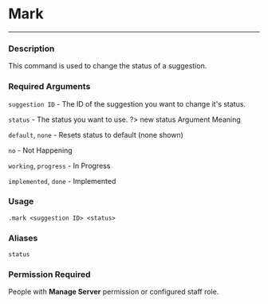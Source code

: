 # Mark
---
### Description
This command is used to change the status of a suggestion.
### Required Arguments
`suggestion ID` - The ID of the suggestion you want to change it's status.

`status` - The status you want to use.
?> new status Argument Meaning

`default`, `none` - Resets status to default (none shown)

`no` - Not Happening

`working`, `progress` - In Progress

`implemented`, `done` - Implemented


### Usage
```
.mark <suggestion ID> <status>
```
### Aliases
`status`
### Permission Required
People with **Manage Server** permission or configured staff role.
